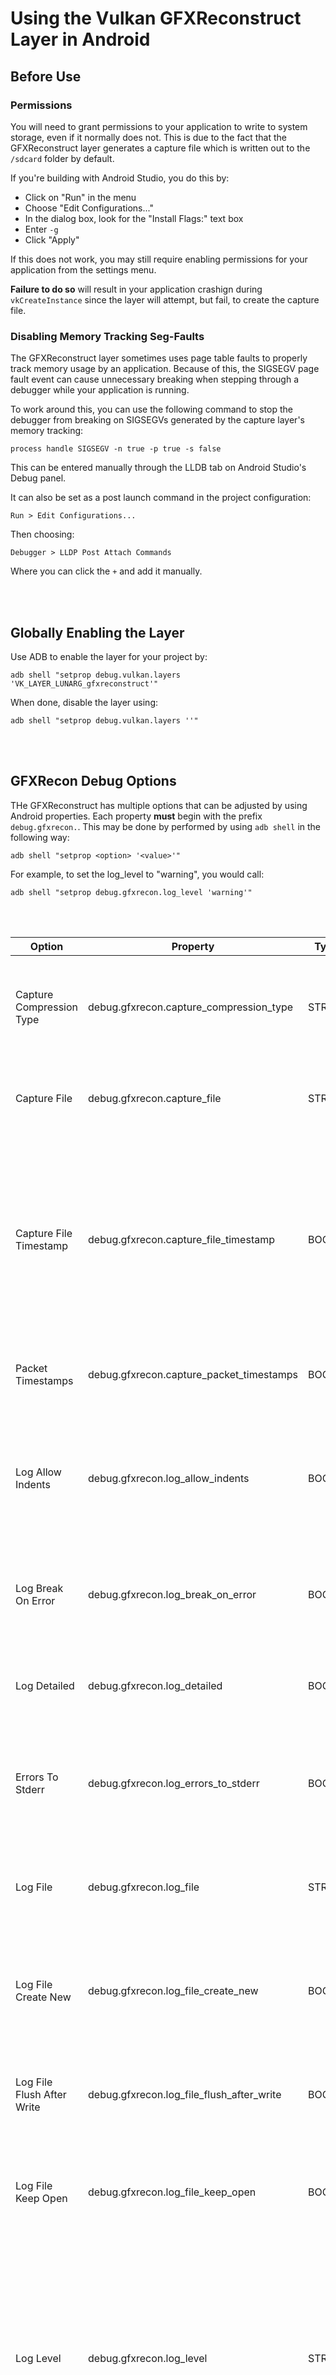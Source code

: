 # Using the Vulkan GFXReconstruct Layer in Android

## Before Use

### Permissions

You will need to grant permissions to your application to write to
system storage, even if it normally does not.
This is due to the fact that the GFXReconstruct layer generates a
capture file which is written out to the `/sdcard` folder by default.

If you're building with Android Studio, you do this by:
 * Click on "Run" in the menu
 * Choose "Edit Configurations..."
 * In the dialog box, look for the "Install Flags:" text box
 * Enter `-g`
 * Click "Apply"

If this does not work, you may still require enabling permissions for
your application from the settings menu.

**Failure to do so** will result in your application crashign during `vkCreateInstance`
since the layer will attempt, but fail, to create the capture file.

### Disabling Memory Tracking Seg-Faults

The GFXReconstruct layer sometimes uses page table faults to properly
track memory usage by an application.
Because of this, the SIGSEGV page fault event can cause unnecessary
breaking when stepping through a debugger while your application is
running.

To work around this, you can use the following command to stop the
debugger from breaking on SIGSEGVs generated by the capture layer's
memory tracking:

```
process handle SIGSEGV -n true -p true -s false
```

This can be entered manually through the LLDB tab on Android Studio's
Debug panel.

It can also be set as a post launch command in the project configuration:

```
Run > Edit Configurations...
```

Then choosing:

```
Debugger > LLDP Post Attach Commands
```

Where you can click the `+` and add it manually.

<br></br>

## Globally Enabling the Layer

Use ADB to enable the layer for your project by:

```
adb shell "setprop debug.vulkan.layers 'VK_LAYER_LUNARG_gfxreconstruct'"
```

When done, disable the layer using:

```
adb shell "setprop debug.vulkan.layers ''"
```

<br></br>

## GFXRecon Debug Options

THe GFXReconstruct has multiple options that can be adjusted by using
Android properties.
Each property **must** begin with the prefix `debug.gfxrecon.`.
This may be done by performed by using `adb shell` in the following way:

```
adb shell "setprop <option> '<value>'"
```

For example, to set the log_level to "warning", you would call:

```
adb shell "setprop debug.gfxrecon.log_level 'warning'"
```

<br></br>

Option | Property | Type | Description
------| ------------- |------|-------------
Capture Compression Type | debug.gfxrecon.capture_compression_type | STRING | Define a specific compression type to use when capturing content.  Valid values are: "LZ4", "ZLIB", and "NONE".
Capture File | debug.gfxrecon.capture_file | STRING | This option allows you to override the default path and name of the capture file.
Capture File Timestamp | debug.gfxrecon.capture_file_timestamp | BOOL | This option lets you indicate if you want the capture file name to include the timestamp at creation time. This is important if your application could generate more than one and would normally clobber the original file's contents.
Packet Timestamps | debug.gfxrecon.capture_packet_timestamps | BOOL | This option lets you indicate if you want packets to include timestamps.
Log Allow Indents | debug.gfxrecon.log_allow_indents | BOOL | This is an option to allow indent formatting in the strings to attempt to make things easier to read. Although indenting is used in very limited circumstances currently.
Log Break On Error | debug.gfxrecon.log_break_on_error | BOOL | This option allows you to force the layer to break if it encounters an error so you can debug it easily.
Log Detailed | debug.gfxrecon.log_detailed | BOOL | Enable detailed logging messages (includes file name and location where triggered from).
Errors To Stderr | debug.gfxrecon.log_errors_to_stderr | BOOL | This option allows you to force all error messages that would be normally logged to also output to stderr.
Log File | debug.gfxrecon.log_file | STRING | This option allows you to define the path and name of a log file that will be generated with log messages.
Log File Create New | debug.gfxrecon.log_file_create_new | BOOL | This option indicates that you want to either create a new file every time the layer is triggered, or append to the old log file.
Log File Flush After Write | debug.gfxrecon.log_file_flush_after_write | BOOL | This option allows you to force a flush after every log file write to make sure you don't loose messages in a buffer.
Log File Keep Open | debug.gfxrecon.log_file_keep_open | BOOL | This option forces the log file to remain open after it's created to allow for faster recording of log messages.
Log Level | debug.gfxrecon.log_level | STRING | This option allows you to choose what log level you desire to trigger.  Available options include: "debug", "info", "warning", "error", and "fatal".  Any level selected will include all levels listed after it.  For example, choosing "warning" will also log out "error" and "fatal" messages.
Log Output To Console | debug.gfxrecon.log_output_to_console | BOOL | This option allows log messages to be written out to stdout (or whatever debug console is available on the target platform.
Memory Tracking Mode | debug.gfxrecon.memory_tracking_mode | STRING | This option allows the user to determine what memory tracking mode the layer uses when handling memory.  Available options are: "page_guard", "assisted" and "unassisted".  <ul><li>"unassisted" assumes the application does not flush, so writes all mapped data on an `vkUnmapMemory` or `vkQueueSubmit` call.</li> <li>"assisted" assumes the application will always flush after writing to mapped memory, so will only write on a flush.</li> <li>"page_guard" is used to determine which regions of memory to write on an `vkUnmapMemory` or `vkQueueSubmit` call.  "page_guard" also shadows uncached memory so as to properly provide all memory it can.</li></ul>

<br></br>

## Capture Files

By default, capture files are dumped out to the `/sdcard`, and will
use the name `gfxrecon_capture.gfxr`:

 ```
/sdcard/gfxrecon_capture.gfxr
```

Enabling filename timestamps may be needed since many applications create Vulkan items in
one thread to validate available functionality.
Those same apps, then exit that thread, and start a new thread creating items.
Some applications even create additional Vulkan items after the main functionality
has completed which can result in overwritten capture data.


### Overriding the Default Name

You may override the name and location of the capture file by setting the
property `debug.gfxrecon.capture_file` to point to what you would like to
output as defined above in [GFXRecon Debug Options](#gfxrecon-debug-options).

This may be done by performed by using `adb shell` in the following way:

```
adb shell "setprop debug.gfxrecon.capture_file '<your_path_and_file_name_here>.gfxr'"
```

### Filename Timestamps

If you enable filename timestamps, the trace file name will include the
time the application first accessed the layer in its
`vkCreateInstance` call:

 ```
/sdcard/gfxrecon_capture_yyyymmddThhmmss.gfxr
```

Where the lower-case letters stand for: Year, Month, Day, Hour, Minute, Second.
The `T` is left alone to indicate that this is a date/time.

For example:  `gfxrecon_capture_20181125T083227.gfxr`

